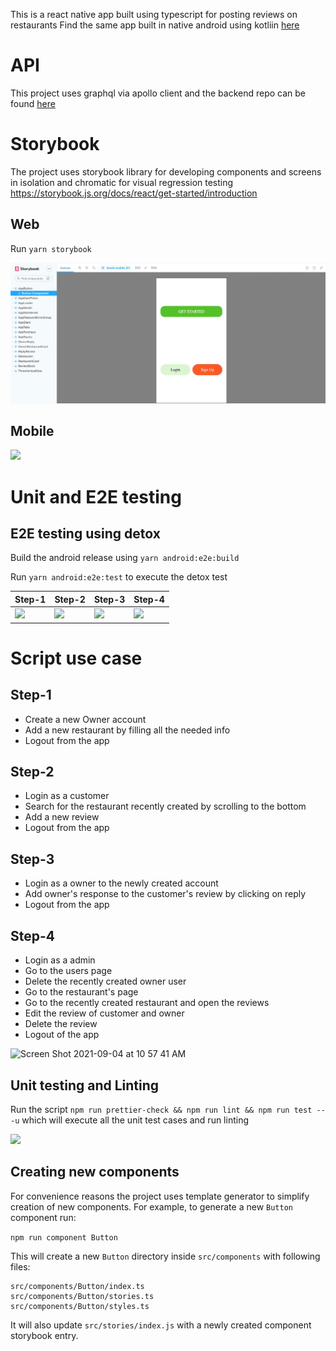 This is a react native app built using typescript for posting reviews on restaurants
Find the same app built in native android using kotliin [here](https://github.com/vibinjoby/Ratings-app-kotlin)

# API

This project uses graphql via apollo client and the backend repo can be found [here](https://github.com/vibinjoby/Ratings-api-nestjs-gql)

# Storybook

The project uses storybook library for developing components and screens in isolation and chromatic for visual regression testing
https://storybook.js.org/docs/react/get-started/introduction

## Web

Run `yarn storybook`

![](gifs/storybook-web.gif)

## Mobile

![](gifs/storybook.gif)

# Unit and E2E testing

## E2E testing using detox

Build the android release using `yarn android:e2e:build`

Run `yarn android:e2e:test` to execute the detox test

| Step-1                         | Step-2                         | Step-3                         | Step-4                         |
| ------------------------------ | ------------------------------ | ------------------------------ | ------------------------------ |
| ![](gifs/ratingsapp-e2e-1.gif) | ![](gifs/ratingsapp-e2e-2.gif) | ![](gifs/ratingsapp-e2e-3.gif) | ![](gifs/ratingsapp-e2e-4.gif) |

# Script use case

## Step-1

- Create a new Owner account
- Add a new restaurant by filling all the needed info
- Logout from the app

## Step-2

- Login as a customer
- Search for the restaurant recently created by scrolling to the bottom
- Add a new review
- Logout from the app

## Step-3

- Login as a owner to the newly created account
- Add owner's response to the customer's review by clicking on reply
- Logout from the app

## Step-4

- Login as a admin
- Go to the users page
- Delete the recently created owner user
- Go to the restaurant's page
- Go to the recently created restaurant and open the reviews
- Edit the review of customer and owner
- Delete the review
- Logout of the app

<img width="646" alt="Screen Shot 2021-09-04 at 10 57 41 AM" src="https://user-images.githubusercontent.com/23625686/132098835-b2774043-d001-47b2-92d8-4657cdcbfd97.png">

## Unit testing and Linting

Run the script `npm run prettier-check && npm run lint && npm run test -- -u` which will execute all the unit test cases and run linting

![](gifs/commit-check.gif)

## Creating new components

For convenience reasons the project uses template generator to simplify creation of new
components. For example, to generate a new `Button` component run:

`npm run component Button`

This will create a new `Button` directory inside `src/components` with following files:

```
src/components/Button/index.ts
src/components/Button/stories.ts
src/components/Button/styles.ts
```

It will also update `src/stories/index.js` with a newly created component storybook entry.
